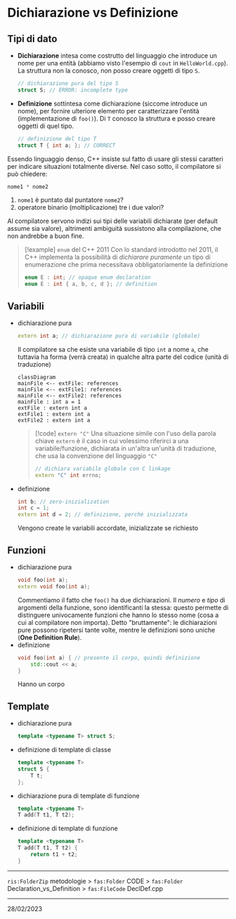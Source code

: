 ```toc
```

# Dichiarazione vs Definizione
## Tipi di dato
- **Dichiarazione** intesa come costrutto del linguaggio che introduce un nome per una entità (abbiamo visto l'esempio di `cout` in `HelloWorld.cpp`). La struttura non la conosco, non posso creare oggetti di tipo `S`.
  ```cpp
  // dichiarazione pura del tipo S
  struct S; // ERROR: incomplete type
  ```
- **Definizione** sottintesa come dichiarazione (siccome introduce un nome), per fornire ulteriore elemento per caratterizzare l'entità (implementazione di `foo()`). Di `T` conosco la struttura e posso creare oggetti di quel tipo.
  ```cpp
  // definizione del tipo T
  struct T { int a; }; // CORRECT
  ```

Essendo linguaggio denso, C++ insiste sul fatto di usare gli stessi caratteri per indicare situazioni totalmente diverse. Nel caso sotto, il compilatore si può chiedere:
```cpp
nome1 * nome2
```
1) `nome1` è puntato dal puntatore `nome2`?
2) operatore binario (moltiplicazione) tre i due valori?

Al compilatore servono indizi sui tipi delle variabili dichiarate (per default assume sia valore), altrimenti ambiguità sussistono alla compilazione, che non andrebbe a buon fine.
> [!example] `enum` del C++ 2011
> Con lo standard introdotto nel 2011, il C++ implementa la possibilità di *dichiarare puramente* un tipo di enumerazione che prima necessitava obbligatoriamente la definizione
> ```cpp
 > enum E : int; // opaque enum declaration
 > enum E : int { a, b, c, d }; // definition
> ```

## Variabili
- dichiarazione pura
  ```cpp
  extern int a; // dichiarazione pura di variabile (globale)
  ```
  Il compilatore sa che esiste una variabile di tipo `int` a nome `a`, che tuttavia ha forma (verrà creata) in qualche altra parte del codice (unità di traduzione)
  ```mermaid
  classDiagram
  mainFile <-- extFile: references
  mainFile <-- extFile1: references
  mainFile <-- extFile2: references
  mainFile : int a = 1
  extFile : extern int a
  extFile1 : extern int a
  extFile2 : extern int a
  ```
  >[!code] `extern "C"`
  >Una situazione simile con l'uso della parola chiave `extern` è il caso in cui volessimo riferirci a una variabile/funzione, dichiarata in un'altra un'unità di traduzione, che usa la convenzione del linguaggio `"C"`
  >```cpp
  >// dichiara variabile globale con C linkage
  >extern "C" int errno;
  >```
- definizione
  ```cpp
  int b; // zero-inizialization 
  int c = 1;
  extern int d = 2; // definizione, perché inizializzata
  ```
  Vengono create le variabili accordate, inizializzate se richiesto

## Funzioni
- dichiarazione pura
  ```cpp
  void foo(int a);
  extern void foo(int a);
  ```
  Commentiamo il fatto che `foo()` ha due dichiarazioni.
  Il *numero* e *tipo* di argomenti della funzione, sono identificanti la stessa: questo permette di distinguere univocamente funzioni che hanno lo stesso nome (cosa a cui al compilatore non importa). Detto "bruttamente": le dichiarazioni pure possono ripetersi tante volte, mentre le definizioni sono uniche (**One Definition Rule**).
- definizione
  ```cpp
  void foo(int a) { // presente il corpo, quindi definizione
	  std::cout << a;
  }
  ```
  Hanno un corpo
## Template
- dichiarazione pura
  ```cpp
  template <typename T> struct S;
  ```
- definizione di template di classe
  ```cpp
  template <typename T>
  struct S {
	  T t;
  };
  ```
- dichiarazione pura di template di funzione
  ```cpp
  template <typename T>
  T add(T t1, T t2);
  ```
- definizione di template di funzione
  ```cpp
  template <typename T>
  T add(T t1, T t2) {
	  return t1 + t2;
  }
  ```

---
`ris:FolderZip` metodologie > `fas:Folder` CODE > `fas:Folder` Declaration_vs_Definition > `fas:FileCode` DeclDef.cpp

---
28/02/2023